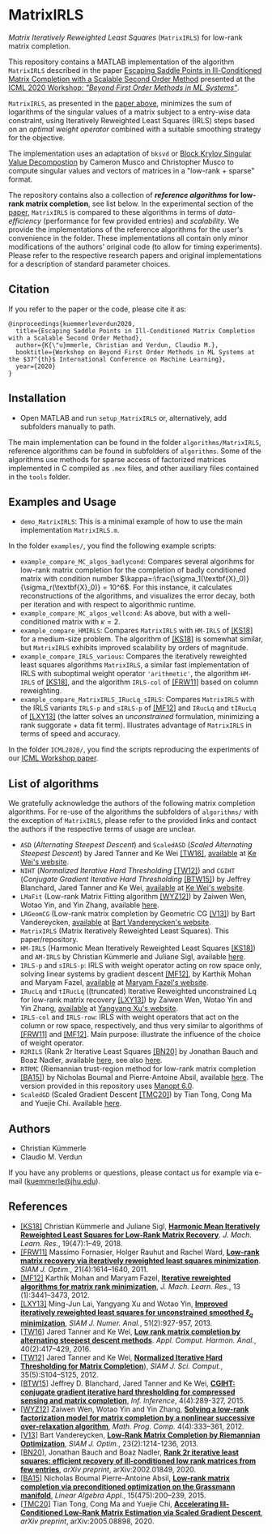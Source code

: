 
# MatrixIRLS
*Matrix Iteratively Reweighted Least Squares* (`MatrixIRLS`) for low-rank matrix completion.

This repository contains a MATLAB implementation of the algorithm  `MatrixIRLS` described in the paper [Escaping Saddle Points in Ill-Conditioned Matrix Completion with a Scalable Second Order Method](https://drive.google.com/file/d/1s-ivhFNLEMe_tSgqUNd-oHD5HCEPiyMF/view) presented at the [ICML 2020 Workshop: _"Beyond First Order Methods in ML Systems"_](https://sites.google.com/view/optml-icml2020/home).

`MatrixIRLS`, as presented in the [paper above]((https://drive.google.com/file/d/1s-ivhFNLEMe_tSgqUNd-oHD5HCEPiyMF/view)),  minimizes the sum of logarithms of the singular values of a matrix subject to a entry-wise data constraint, using Iteratively Reweighted Least Squares (IRLS) steps based on an _optimal weight operator_ combined with a suitable smoothing strategy for the objective.

The implementation uses an adaptation of `bksvd` or [Block Krylov Singular Value Decompostion](https://github.com/cpmusco/bksvd) by Cameron Musco and Christopher Musco to compute singular values and vectors of matrices in a "low-rank + sparse" format. 

The repository contains also a collection of **_reference algorithms_ for low-rank matrix completion**, see list below. In the experimental section of the [paper]((https://drive.google.com/file/d/1s-ivhFNLEMe_tSgqUNd-oHD5HCEPiyMF/view) ), `MatrixIRLS` is compared to these algorithms in terms of _data-efficiency_ (performance for few provided entries) and _scalability_. We provide the implementations of the reference algorithms for the user's convenience in the folder. These implementations all contain only minor modifications of the authors' original code (to allow for timing experiments). Please refer to the respective research papers and original implementations for a description of standard parameter choices.

## Citation
If you refer to the paper or the code, please cite it as:
```
@inproceedings{kuemmerleverdun2020,
  title={Escaping Saddle Points in Ill-Conditioned Matrix Completion with a Scalable Second Order Method},
  author={K{\"u}mmerle, Christian and Verdun, Claudio M.},
  booktitle={Workshop on Beyond First Order Methods in ML Systems at the $37^{th}$ International Conference on Machine Learning},
  year={2020}
}
```
## Installation
* Open MATLAB and run `setup_MatrixIRLS` or, alternatively, add subfolders manually to path. 

The main implementation can be found in the folder `algorithms/MatrixIRLS`, reference algorithms can be found in subfolders of `algorithms`. Some of the algorithms use methods for sparse access of factorized matrices implemented in C compiled as `.mex` files, and other auxiliary files contained in the `tools` folder.
## Examples and Usage
* `demo_MatrixIRLS`: This is a minimal example of how to use the main implementation  `MatrixIRLS.m`.

In the folder `examples/`, you find the following example scripts:
* `example_compare_MC_algos_badlycond`:
Compares several algorihms for low-rank matrix completion for the completion of badly conditioned matrix with condition number $\kappa=:\frac{\sigma_1(\textbf{X}_0)}{\sigma_r(\textbf{X}_0)} = 10^6$.  For this instance, it calculates reconstructions of the algorithms, and visualizes the error decay, both per iteration and with respect to algorithmic runtime.
* `example_compare_MC_algos_wellcond`:
As above, but with a well-conditioned matrix with $\kappa = 2$.
* `example_compare_HMIRLS`: 
Compares `MatrixIRLS` with `HM-IRLS` of [[KS18]](http://www.jmlr.org/beta/papers/v19/17-244.html) for a medium-size problem. The algorithm of  [[KS18]](http://www.jmlr.org/beta/papers/v19/17-244.html) is somewhat similar, but `MatrixIRLS` exhibits improved scalability by orders of magnitude.
* `example_compare_IRLS_various`: 
Compares the iteratively reweighted least squares algorithms `MatrixIRLS`, a similar fast implementation of IRLS
with suboptimal weight operator `'arithmetic'`, the algorithm `HM-IRLS` of [[KS18]](http://www.jmlr.org/beta/papers/v19/17-244.html), and the algorithm `IRLS-col` of [[FRW11]](https://epubs.siam.org/doi/abs/10.1137/100811404) based on column reweighting.
* `example_compare_MatrixIRLS_IRucLq_sIRLS`:
Compares `MatrixIRLS` with the IRLS variants `IRLS-p` and `sIRLS-p` of [[MF12]](http://www.jmlr.org/beta/papers/v13/mohan12a.html) and `IRucLq` and `tIRucLq` of [[LXY13]](https://epubs.siam.org/doi/abs/10.1137/110840364) (the latter solves an *unconstrained* formulation, minimizing a rank suggorate + data fit term). Illustrates advantage of `MatrixIRLS` in terms of speed and accuracy.

In the folder `ICML2020/`, you find the scripts reproducing the experiments of our [ICML Workshop paper](https://sites.google.com/view/optml-icml2020/home).

## List of algorithms
We gratefully acknowledge the authors of the following matrix completion algorithms. For re-use of the algorithms the subfolders of `algorithms/` with the exception of `MatrixIRLS`, please refer to the provided links and contact the authors if the respective terms of usage are unclear.

* `ASD` (_Alternating Steepest Descent_) and `ScaledASD` (_Scaled Alternating Steepest Descent_) by Jared Tanner and Ke Wei [[TW16]](https://doi.org/10.1016/j.acha.2015.08.003), [available](http://www.sdspeople.fudan.edu.cn/weike/code/mc20140528.tar) at [Ke Wei's website](http://www.sdspeople.fudan.edu.cn/weike/publications.html).
* `NIHT` (_Normalized Iterative Hard Thresholding_ [[TW12]](https://doi.org/10.1137/120876459)) and `CGIHT` (_Conjugate Gradient Iterative Hard Thresholding_ [[BTW15]](https://doi.org/10.1093/imaiai/iav011)) by Jeffrey Blanchard, Jared Tanner and Ke Wei, [available](http://www.sdspeople.fudan.edu.cn/weike/code/mc20140528.tar) at [Ke Wei's website](http://www.sdspeople.fudan.edu.cn/weike/publications.html).
* `LMaFit` (Low-rank Matrix Fitting algorithm [[WYZ12]](https://doi.org/10.1007/s12532-012-0044-1)) by Zaiwen Wen, Wotao Yin, and Yin Zhang, available [here](http://lmafit.blogs.rice.edu).
* `LRGeomCG` (Low-rank matrix completion by Geometric CG [[V13]](https://doi.org/10.1137/110845768)) by Bart Vandereycken, [available]((http://www.unige.ch/math/vandereycken/matrix_completion.html)) at [Bart Vandereycken's website](http://www.unige.ch/math/vandereycken/research.php).
* `MatrixIRLS` (Matrix Iteratively Reweighted Least Squares). This paper/repository.
* `HM-IRLS` (Harmonic Mean Iteratively Reweighted Least Squares [[KS18]](http://www.jmlr.org/beta/papers/v19/17-244.html)) and `AM-IRLS` by Christian Kümmerle and Juliane Sigl, available [here](https://github.com/ckuemmerle/hm_irls).
* `IRLS-p` and `sIRLS-p`: IRLS with weight operator acting on row space only, solving linear systems by gradient descent [[MF12]](http://www.jmlr.org/beta/papers/v13/mohan12a.html), by Karthik Mohan and Maryam Fazel, [available](https://faculty.washington.edu/mfazel/IRLS_final.zip) at [Maryam Fazel's website](https://faculty.washington.edu/mfazel/).
* `IRucLq` and `tIRucLq` ((truncated) Iterative Reweighted unconstrained Lq for low-rank matrix recovery [[LXY13]](https://epubs.siam.org/doi/abs/10.1137/110840364)) by Zaiwen Wen, Wotao Yin and Yin Zhang, [available](https://xu-yangyang.github.io/codes/IRucLq.zip) at [Yangyang Xu's website](https://xu-yangyang.github.io/papers.html). 
* `IRLS-col` and `IRLS-row`: IRLS with weight operators that act on the column or row space, respectively, and thus very similar to algorithms of [[FRW11]](https://epubs.siam.org/doi/abs/10.1137/100811404) and [[MF12]](http://www.jmlr.org/beta/papers/v13/mohan12a.html). Main purpose: illustrate the influence of the choice of weight operator. 
* `R2RILS` (Rank 2r Iterative Least Squares [[BN20]]() by Jonathan Bauch and Boaz Nadler, available [here](https://github.com/Jonathan-WIS/R2RILS), see also [here](http://www.wisdom.weizmann.ac.il/~nadler/Projects/R2RILS/R2RILS.html). 
* `RTRMC` (Riemannian trust-region method for low-rank matrix completion [[BA15]](https://doi.org/10.1016/j.laa.2015.02.027)) by Nicholas Boumal and Pierre-Antoine Absil, available [here](http://web.math.princeton.edu/~nboumal/RTRMC/index.html). The version provided in this repository uses [Manopt 6.0](https://www.manopt.org).
* `ScaledGD` (Scaled Gradient Descent [[TMC20]](https://arxiv.org/abs/2005.08898)) by Tian Tong, Cong Ma and Yuejie Chi. Available [here](https://github.com/Titan-Tong/ScaledGD).

## Authors
  * Christian Kümmerle
  * Claudio M. Verdun

If you have any problems or questions, please contact us for example via e-mail (kuemmerle@jhu.edu).

## References
 - [[KS18]](http://www.jmlr.org/beta/papers/v19/17-244.html) Christian Kümmerle and Juliane Sigl, [**Harmonic Mean Iteratively Reweighted Least Squares for Low-Rank Matrix Recovery**](http://www.jmlr.org/beta/papers/v19/17-244.html). _J. Mach. Learn. Res._, 19(47):1–49, 2018.
- [[FRW11]](https://epubs.siam.org/doi/abs/10.1137/100811404) Massimo Fornasier, Holger Rauhut and Rachel Ward, [**Low-rank matrix recovery via iteratively reweighted least squares minimization**](https://epubs.siam.org/doi/abs/10.1137/100811404). _SIAM J. Optim._, 21(4):1614–1640, 2011.
- [[MF12]](http://www.jmlr.org/beta/papers/v13/mohan12a.html) Karthik Mohan and Maryam Fazel, [**Iterative reweighted algorithms for matrix rank minimization**](http://www.jmlr.org/beta/papers/v13/mohan12a.html), _J. Mach. Learn. Res._, 13 (1):3441–3473, 2012.
- [[LXY13]](https://epubs.siam.org/doi/abs/10.1137/110840364) Ming-Jun Lai, Yangyang Xu and Wotao Yin, [**Improved iteratively reweighted least squares for unconstrained smoothed $\ell_q$ minimization**](https://epubs.siam.org/doi/abs/10.1137/110840364), _SIAM J. Numer. Anal._, 51(2):927-957, 2013.
- [[TW16]](https://doi.org/10.1016/j.acha.2015.08.003) Jared Tanner and Ke Wei, [**Low rank matrix completion by alternating steepest descent methods**](https://doi.org/10.1016/j.acha.2015.08.003). _Appl. Comput. Harmon. Anal._, 40(2):417–429, 2016.
- [[TW12]](https://doi.org/10.1137/120876459) Jared Tanner and Ke Wei, [**Normalized Iterative Hard Thresholding for Matrix Completion**](https://doi.org/10.1137/120876459)), _SIAM J. Sci. Comput._, 35(5):S104–S125, 2012.
- [[BTW15]](https://doi.org/10.1093/imaiai/iav011) Jeffrey D. Blanchard, Jared Tanner and Ke Wei, [**CGIHT: conjugate gradient iterative hard thresholding for compressed sensing and matrix completion**](https://doi.org/10.1093/imaiai/iav011), _Inf. Inference_, 4(4):289-327, 2015.
- [[WYZ12]](https://doi.org/10.1007/s12532-012-0044-1) Zaiwen Wen, Wotao Yin and Yin Zhang, [**Solving a low-rank factorization model for matrix completion by a nonlinear successive over-relaxation algorithm**](https://doi.org/10.1007/s12532-012-0044-1), _Math. Prog. Comp._ 4(4):333–361, 2012.
-  [[V13]](https://doi.org/10.1137/110845768) Bart Vandereycken, [**Low-Rank Matrix Completion by Riemannian Optimization**](https://doi.org/10.1137/110845768), _SIAM J. Optim._, 23(2):1214-1236, 2013.
- [[BN20]](https://arxiv.org/abs/2002.01849), Jonathan Bauch and Boaz Nadler, [**Rank 2r iterative least squares: efficient recovery of ill-conditioned low rank matrices from few entries**](https://arxiv.org/abs/2002.01849), _arXiv preprint_, arXiv:2002.01849, 2020.
- [[BA15]](https://doi.org/10.1016/j.laa.2015.02.027) Nicholas Boumal Pierre-Antoine Absil, [**Low-rank matrix completion via preconditioned optimization on the Grassmann manifold**](https://doi.org/10.1016/j.laa.2015.02.027), _Linear Algebra Appl._, 15(475):200–239, 2015.
- [[TMC20]](https://arxiv.org/abs/2005.08898) Tian Tong, Cong Ma and Yuejie Chi, [**Accelerating Ill-Conditioned Low-Rank Matrix Estimation via Scaled Gradient Descent**](https://arxiv.org/abs/2005.08898), _arXiv preprint_, arXiv:2005.08898, 2020.
